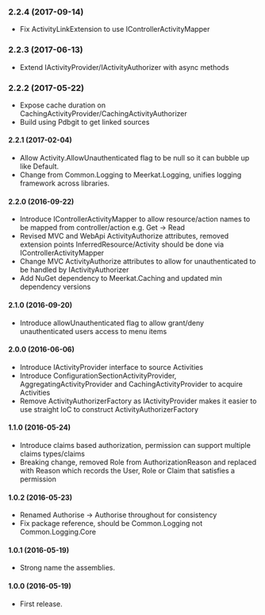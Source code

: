 ### 2.2.4 (2017-09-14)
* Fix ActivityLinkExtension to use IControllerActivityMapper

### 2.2.3 (2017-06-13)
* Extend IActivityProvider/IActivityAuthorizer with async methods

### 2.2.2 (2017-05-22)
* Expose cache duration on CachingActivityProvider/CachingActivityAuthorizer
* Build using Pdbgit to get linked sources

#### 2.2.1 (2017-02-04)
* Allow Activity.AllowUnauthenticated flag to be null so it can bubble up like Default.
* Change from Common.Logging to Meerkat.Logging, unifies logging framework across libraries.

#### 2.2.0 (2016-09-22)
* Introduce IControllerActivityMapper to allow resource/action names to be mapped from controller/action e.g. Get -> Read
* Revised MVC and WebApi ActivityAuthorize attributes, removed extension points InferredResource/Activity should be done via IControllerActivityMapper
* Change MVC ActivityAuthorize attributes to allow for unauthenticated to be handled by IActivityAuthorizer
* Add NuGet dependency to Meerkat.Caching and updated min dependency versions

#### 2.1.0 (2016-09-20)
* Introduce allowUnauthenticated flag to allow grant/deny unauthenticated users access to menu items

#### 2.0.0 (2016-06-06)
* Introduce IActivityProvider interface to source Activities
* Introduce ConfigurationSectionActivityProvider, AggregatingActivityProvider and CachingActivityProvider to acquire Activities
* Remove ActivityAuthorizerFactory as IActivityProvider makes it easier to use straight IoC to construct ActivityAuthorizerFactory

#### 1.1.0 (2016-05-24)
* Introduce claims based authorization, permission can support multiple claims types/claims
* Breaking change, removed Role from AuthorizationReason and replaced with Reason which records the User, Role or Claim that satisfies a permission

#### 1.0.2 (2016-05-23)
* Renamed Authorise -> Authorise throughout for consistency
* Fix package reference, should be Common.Logging not Common.Logging.Core

#### 1.0.1 (2016-05-19)
* Strong name the assemblies.

#### 1.0.0 (2016-05-19)
* First release.